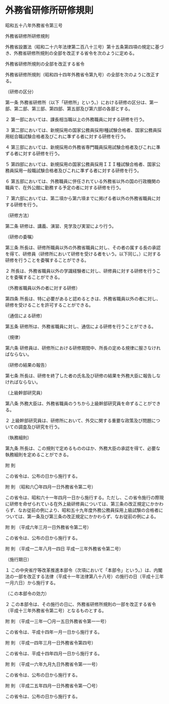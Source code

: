 # 外務省研修所研修規則

昭和五十八年外務省令第三号

外務省研修所研修規則

外務省設置法（昭和二十六年法律第二百八十三号）第十五条第四項の規定に基づき、外務省研修所規則の全部を改正する省令を次のように定める。

外務省研修所規則の全部を改正する省令

外務省研修所規則（昭和四十四年外務省令第九号）の全部を次のように改正する。

（研修の区分）

第一条 外務省研修所（以下「研修所」という。）における研修の区分は、第一部、第二部、第三部、第四部、第五部及び第六部の各部とする。

２ 第一部においては、課長相当職以上の外務職員に対する研修を行う。

３ 第二部においては、新規採用の国家公務員採用Ⅰ種試験合格者、国家公務員採用総合職試験合格者及びこれに準ずる者に対する研修を行う。

４ 第三部においては、新規採用の外務省専門職員採用試験合格者及びこれに準ずる者に対する研修を行う。

５ 第四部においては、新規採用の国家公務員採用ＩＩＩ種試験合格者、国家公務員採用一般職試験合格者及びこれに準ずる者に対する研修を行う。

６ 第五部においては、外務職員に併任されている外務省以外の国の行政機関の職員で、在外公館に勤務する予定の者に対する研修を行う。

７ 第六部においては、第二項から第六項までに掲げる者以外の外務省職員に対する研修を行う。

（研修方法）

第二条 研修は、講義、演習、見学及び実習により行う。

（研修の委嘱）

第三条 所長は、研修所職員以外の外務省職員に対し、その者の属する長の承認を得て、研修員（研修所において研修を受ける者をいう。以下同じ。）に対する研修を行うことを委嘱することができる。

２ 所長は、外務省職員以外の学識経験者に対し、研修員に対する研修を行うことを委嘱することができる。

（外務省職員以外の者に対する研修）

第四条 所長は、特に必要があると認めるときは、外務省職員以外の者に対し、研修を受けることを許可することができる。

（通信による研修）

第五条 研修所は、外務省職員に対し、通信による研修を行うことができる。

（規律）

第六条 研修員は、研修所における研修期間中、所長の定める規律に服さなければならない。

（研修の結果の報告）

第七条 所長は、研修を終了した者の氏名及び研修の結果を外務大臣に報告しなければならない。

（上級幹部研究員）

第八条 外務大臣は、外務省職員のうちから上級幹部研究員を命ずることができる。

２ 上級幹部研究員は、研修所において、外交に関する重要な政策及び問題についての調査及び研究を行う。

（執務細則）

第九条 所長は、この規則で定めるもののほか、外務大臣の承認を得て、必要な執務細則を定めることができる。

附 則

この省令は、公布の日から施行する。

附 則 （昭和六〇年四月一日外務省令第二号）

この省令は、昭和六十一年四月一日から施行する。ただし、この省令施行の際現に研修を命ぜられている在外上級研修員については、第三条の改正規定にかかわらず、なお従前の例により、昭和五十九年度外務公務員採用上級試験の合格者については、第一条及び第三条の改正規定にかかわらず、なお従前の例による。

附 則 （平成六年三月一日外務省令第二号）

この省令は、公布の日から施行する。

附 則 （平成一二年八月一四日 平成一三年外務省令第二号）

（施行期日）

１ この中央省庁等改革推進本部令（次項において「本部令」という。）は、内閣法の一部を改正する法律（平成十一年法律第八十八号）の施行の日（平成十三年一月六日）から施行する。

（この本部令の効力）

２ この本部令は、その施行の日に、外務省研修所規則の一部を改正する省令（平成十三年外務省令第二号）となるものとする。

附 則 （平成一三年一〇月一五日外務省令第一一号）

この省令は、平成十四年一月一日から施行する。

附 則 （平成一四年三月一日外務省令第四号）

この省令は、平成十四年四月一日から施行する。

附 則 （平成一六年九月九日外務省令第一一号）

この省令は、公布の日から施行する。

附 則 （平成二五年四月一日外務省令第一〇号）

この省令は、公布の日から施行する。
